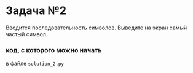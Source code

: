 # Задача №2
Вводится последовательность символов. 
Выведите на экран самый частый символ.

### код, с которого можно начать
в файле `solution_2.py`
